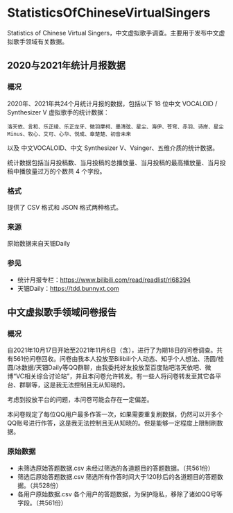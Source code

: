 # StatisticsOfChineseVirtualSingers
Statistics of Chinese Virtual Singers，中文虚拟歌手调查。主要用于发布中文虚拟歌手领域有关数据。

## 2020与2021年统计月报数据

### 概况

2020年、2021年共24个月统计月报的数据，包括以下 18 位中文 VOCALOID / Synthesizer V 虚拟歌手的统计数据：

```
洛天依、言和、乐正绫、乐正龙牙、徵羽摩柯、墨清弦、星尘、海伊、苍穹、赤羽、诗岸、星尘Minus、牧心、艾可、心华、悦成、章楚楚、初音未来
```

以及 中文VOCALOID、中文 Synthesizer V、Vsinger、五维介质的统计数据。

统计数据包括当月投稿数、当月投稿的总播放量、当月投稿的最高播放量、当月投稿中播放量过万的个数共 4 个字段。

### 格式

提供了 CSV 格式和 JSON 格式两种格式。

### 来源

原始数据来自天钿Daily

### 参见

* 统计月报专栏：https://www.bilibili.com/read/readlist/rl68394
* 天钿Daily：https://tdd.bunnyxt.com

## 中文虚拟歌手领域问卷报告

### 概况

自2021年10月17日开始至2021年11月6日（含），进行了为期18日的问卷调查。共有561份问卷回收。问卷由我本人投放至Bilibili个人动态、知乎个人想法、汤圆/桂圆/冰数据/天钿Daily等QQ群聊，由我委托好友投放至百度贴吧洛天依吧、微博“VC相关综合讨论站”，并且本问卷允许转发。有一些人将问卷转发至其它各平台、群聊等，这是我无法控制且无从知晓的。

考虑到投放平台的问题，本问卷可能会存在一定偏差。

本问卷规定了每位QQ用户最多作答一次，如果需要重复刷数据，仍然可以开多个QQ账号进行作答，这是我无法控制且无从知晓的。但是能够一定程度上限制刷数据。

### 原始数据

* 未筛选原始答题数据.csv 未经过筛选的各道题目的答题数据。（共561份）
* 筛选后原始答题数据.csv 筛选所有作答时间大于120秒后的各道题目的答题数据。（共528份）
* 各用户原始数据.csv 各个用户的答题数据，为保护隐私，移除了诸如QQ号等字段。（共561份）
